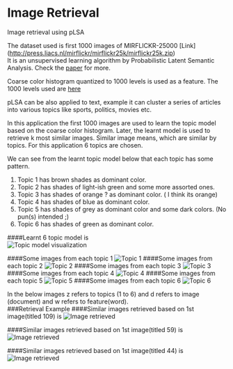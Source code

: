 # Image Retrieval
Image retrieval using pLSA 

The dataset used is first 1000 images of MIRFLICKR-25000 [Link] (http://press.liacs.nl/mirflickr/mirflickr25k/mirflickr25k.zip)  
It is an unsupervised learning algorithm by Probabilistic Latent Semantic Analysis. Check the [paper](http://www.cs.bham.ac.uk/~pxt/IDA/plsa.pdf) for more.   

Coarse color histogram quantized to 1000 levels is used as a feature. The 1000 levels used are [here](https://github.com/harshkn/ImageRetrieval/blob/master/colors.csv)   

pLSA can be also applied to text, example it can cluster a series of articles into various topics like sports, politics, movies etc. 

In this application the first 1000 images are used to learn the topic model based on the coarse color histogram. Later, the learnt model is used to retrieve k most similar images. Similar image means, which are similar by topics. For this application 6 topics are chosen.

We can see from the learnt topic model below that each topic has some pattern.  
1. Topic 1 has brown shades as dominant color.  
2. Topic 2 has shades of light-ish green and some more assorted ones.  
3. Topic 3 has shades of orange ? as dominant color. ( I think its orange)  
4. Topic 4 has shades of blue as dominant color.  
5. Topic 5 has shades of grey as dominant color and some dark colors. (No pun(s) intended ;)   
6. Topic 6 has shades of green as dominant color.    

####Learnt 6 topic model is   
![Topic model visualization](https://raw.githubusercontent.com/harshkn/ImageRetrieval/master/topic_visualization.png 'Visualization')

####Some images from each topic 1
![Topic 1](https://raw.githubusercontent.com/harshkn/ImageRetrieval/master/typ_images1.png)
####Some images from each topic 2
![Topic 2](https://raw.githubusercontent.com/harshkn/ImageRetrieval/master/typ_images2.png)
####Some images from each topic 3
![Topic 3](https://raw.githubusercontent.com/harshkn/ImageRetrieval/master/typ_images3.png)
####Some images from each topic 4
![Topic 4](https://raw.githubusercontent.com/harshkn/ImageRetrieval/master/typ_images4.png)
####Some images from each topic 5
![Topic 5](https://raw.githubusercontent.com/harshkn/ImageRetrieval/master/typ_images5.png)
####Some images from each topic 6
![Topic 6](https://raw.githubusercontent.com/harshkn/ImageRetrieval/master/typ_images6.png)


In the below images z refers to topics (1 to 6) and d refers to image (document) and w refers to feature(word).   
###Retrieval Example
####Similar images retrieved based on 1st image(titled 109) is 
![Image retrieved](https://raw.githubusercontent.com/harshkn/ImageRetrieval/master/figure1.png)

####Similar images retrieved based on 1st image(titled 59) is 
![Image retrieved](https://raw.githubusercontent.com/harshkn/ImageRetrieval/master/figure2.png)

####Similar images retrieved based on 1st image(titled 44) is 
![Image retrieved](https://raw.githubusercontent.com/harshkn/ImageRetrieval/master/figure3.png)





